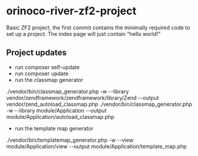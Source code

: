 orinoco-river-zf2-project
=========================

Basic ZF2 project, the first commit contains the minimally required code to set up a project. The index page will just contain "hello world!"

Project updates
---------------------
* run composer self-update
* run composer update
* run the classmap generator

./vendor/bin/classmap_generator.php -w --library vendor/zendframework/zendframework/library/Zend --output vendor/zend_autoload_classmap.php
./vendor/bin/classmap_generator.php -w --library module/Application --output module/Application/autoload_classmap.php

* run the template map generator

./vendor/bin/templatemap_generator.php -w --view module/Application/view --output module/Application/template_map.php


